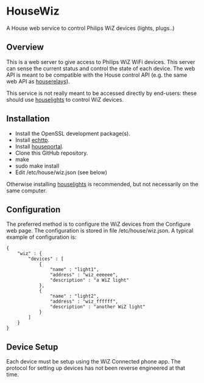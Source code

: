# HouseWiz
A House web service to control Philips WiZ devices (lights, plugs..)
## Overview
This is a web server to give access to Philips WiZ WiFi devices. This server can sense the current status and control the state of each device. The web API is meant to be compatible with the House control API (e.g. the same web API as [houserelays](https://github.com/pascal-fb-martin/houserelays)).

This service is not really meant to be accessed directly by end-users: these should use [houselights](https://github.com/pascal-fb-martin/houselights) to control WiZ devices.
## Installation
* Install the OpenSSL development package(s).
* Install [echttp](https://github.com/pascal-fb-martin/echttp).
* Install [houseportal](https://github.com/pascal-fb-martin/houseportal).
* Clone this GitHub repository.
* make
* sudo make install
* Edit /etc/house/wiz.json (see below)

Otherwise installing [houselights](https://github.com/pascal-fb-martin/houselights) is recommended, but not necessarily on the same computer.
## Configuration
The preferred method is to configure the WiZ devices from the Configure web page.
The configuration is stored in file /etc/house/wiz.json. A typical example of configuration is:
```
{
    "wiz" : {
        "devices" : [
            {
                "name" : "light1",
                "address" : "wiz_eeeeee",
                "description" : "a WiZ light"
            },
            {
                "name" : "light2",
                "address" : "wiz_ffffff",
                "description" : "another WiZ light"
            }
        ]
    }
}
```
## Device Setup
Each device must be setup using the WiZ Connected phone app. The protocol for setting up devices has not been reverse engineered at that time.

